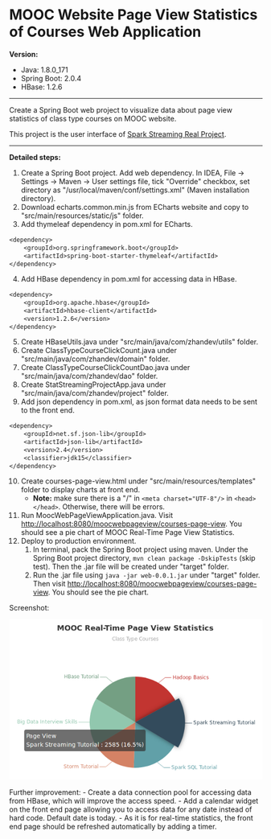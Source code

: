 # MOOC Website Page View Statistics of Courses Web Application

**Version:**

- Java: 1.8.0_171
- Spring Boot: 2.0.4
- HBase: 1.2.6

---

Create a Spring Boot web project to visualize data about page view statistics of class type courses on MOOC website.

This project is the user interface of [Spark Streaming Real Project](https://github.com/lizhanmit/sparktrain#spark-streaming-real-project).

---

**Detailed steps:**

1. Create a Spring Boot project. Add web dependency. In IDEA, File -> Settings -> Maven -> User settings file, tick "Override" checkbox, set directory as "/usr/local/maven/conf/settings.xml" (Maven installation directory).
2. Download echarts.common.min.js from ECharts website and copy to "src/main/resources/static/js" folder.
3. Add thymeleaf dependency in pom.xml for ECharts.

```
<dependency>
    <groupId>org.springframework.boot</groupId>
    <artifactId>spring-boot-starter-thymeleaf</artifactId>
</dependency>
```

4. Add HBase dependency in pom.xml for accessing data in HBase.

```
<dependency>
    <groupId>org.apache.hbase</groupId>
    <artifactId>hbase-client</artifactId>
    <version>1.2.6</version>
</dependency>
```

5. Create HBaseUtils.java under "src/main/java/com/zhandev/utils" folder.
6. Create ClassTypeCourseClickCount.java under "src/main/java/com/zhandev/domain" folder.
7. Create ClassTypeCourseClickCountDao.java under "src/main/java/com/zhandev/dao" folder.
8. Create StatStreamingProjectApp.java under "src/main/java/com/zhandev/project" folder.
9. Add json dependency in pom.xml, as json format data needs to be sent to the front end.

```
<dependency>
    <groupId>net.sf.json-lib</groupId>
    <artifactId>json-lib</artifactId>
    <version>2.4</version>
    <classifier>jdk15</classifier>
</dependency>
```

10. Create courses-page-view.html under "src/main/resources/templates" folder to display charts at front end.
    - **Note:** make sure there is a "/" in `<meta charset="UTF-8"/>` in `<head></head>`. Otherwise, there will be errors.
11. Run MoocWebPageViewApplication.java. Visit <http://localhost:8080/moocwebpageview/courses-page-view>. You should see a pie chart of MOOC Real-Time Page View Statistics.
12. Deploy to production environment.
    1. In terminal, pack the Spring Boot project using maven. Under the Spring Boot project directory, `mvn clean package -DskipTests` (skip test). Then the .jar file will be created under "target" folder.
    2. Run the .jar file using `java -jar web-0.0.1.jar` under "target" folder. Then visit <http://localhost:8080/moocwebpageview/courses-page-view>. You should see the pie chart.

Screenshot:

![mooc-courses-page-view-statistics-pie-chart.png](src/main/resources/static/img/mooc-courses-page-view-statistics-pie-chart.png)

Further improvement:
    - Create a data connection pool for accessing data from HBase, which will improve the access speed.
    - Add a calendar widget on the front end page allowing you to access data for any date instead of hard code. Default date is today.
    - As it is for real-time statistics, the front end page should be refreshed automatically by adding a timer.
